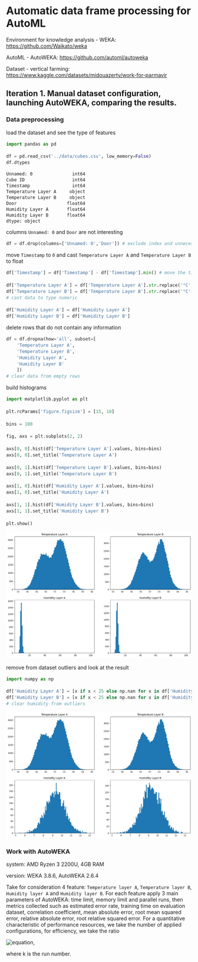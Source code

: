 # Automatic data frame processing for AutoML

Environment for knowledge analysis - WEKA:
https://github.com/Waikato/weka

AutoML - AutoWEKA:
https://github.com/automl/autoweka

Dataset - vertical farming:
https://www.kaggle.com/datasets/midouazerty/work-for-parmavir

## Iteration 1. Manual dataset configuration, launching AutoWEKA, comparing the results.

### Data preprocessing

load the dataset and see the type of features
```python
import pandas as pd

df = pd.read_csv('../data/cubes.csv', low_memory=False)
df.dtypes
```
```
Unnamed: 0               int64
Cube ID                  int64
Timestamp                int64
Temperature Layer A     object
Temperature Layer B     object
Door                   float64
Humidity Layer A       float64
Humidity Layer B       float64
dtype: object
```

columns `Unnamed: 0` and `Door` are not interesting

```python
df = df.drop(columns=['Unnamed: 0','Door']) # exclude index and unnecessary columns
```

move `Timestamp` to `0` and cast `Temperature Layer A` and `Temperature Layer B` to float

```python
df['Timestamp'] = df['Timestamp'] - df['Timestamp'].min() # move the timer to the start

df['Temperature Layer A'] = df['Temperature Layer A'].str.replace('°C', '').astype(float)
df['Temperature Layer B'] = df['Temperature Layer B'].str.replace('°C', '').astype(float)
# cast data to type numeric

df['Humidity Layer A'] = df['Humidity Layer A']
df['Humidity Layer B'] = df['Humidity Layer B']
```

delete rows that do not contain any information

```python
df = df.dropna(how='all', subset=[
    'Temperature Layer A',
    'Temperature Layer B',
    'Humidity Layer A',
    'Humidity Layer B'
    ])
# clear data from empty rows
```

build histograms

```python
import matplotlib.pyplot as plt

plt.rcParams['figure.figsize'] = [15, 10]

bins = 100

fig, axs = plt.subplots(2, 2)

axs[0, 0].hist(df['Temperature Layer A'].values, bins=bins)
axs[0, 0].set_title('Temperature Layer A')

axs[0, 1].hist(df['Temperature Layer B'].values, bins=bins)
axs[0, 1].set_title('Temperature Layer B')

axs[1, 0].hist(df['Humidity Layer A'].values, bins=bins)
axs[1, 0].set_title('Humidity Layer A')

axs[1, 1].hist(df['Humidity Layer B'].values, bins=bins)
axs[1, 1].set_title('Humidity Layer B')

plt.show()
```

![plot](./img/hist1.jpg)

remove from dataset outliers and look at the result

```python
import numpy as np

df['Humidity Layer A'] = [x if x < 25 else np.nan for x in df['Humidity Layer A']]
df['Humidity Layer B'] = [x if x < 25 else np.nan for x in df['Humidity Layer B']]
# clear humidity from outliers
```

![plot](./img/hist2.jpg)

### Work with AutoWEKA

system: AMD Ryzen 3 2200U, 4GB RAM

version: WEKA 3.8.6, AutoWEKA 2.6.4

Take for consideration 4 feature: `Temperature layer A`, `Temperature layer B`, `Humidity layer A` and `Humidity layer B`.
For each feature apply 3 main parameters of AutoWEKA: time limit, memory limit and parallel runs,
then metrics collected such as estimated error rate, training time on evaluation dataset, correlation coefficient,
mean absolute error, root mean squared error, relative absolute error, root relative squared error. For a quantitative characteristic of performance resources, we take the number of applied configurations, for efficiency, we take the ratio

![equation](https://latex.codecogs.com/svg.image?1%20-%20%5Cfrac%7BMAE_k%7D%7BMAE_0%7D),

where k is the run number.





